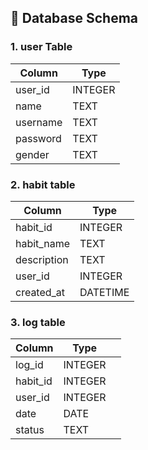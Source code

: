 ## 🔧 Database Schema

### 1. user Table

| Column   | Type    |
|----------|---------|
| user_id  | INTEGER |
| name     | TEXT    |
| username | TEXT    |
| password | TEXT    |
| gender   | TEXT    |

### 2. habit table
| Column      | Type     |
| ----------- | -------- |
| habit\_id   | INTEGER  |
| habit\_name | TEXT     |
| description | TEXT     |
| user\_id    | INTEGER  |
| created\_at | DATETIME |

### 3. log table
| Column    | Type    |                                  |
| --------- | ------- | -------------------------------- |
| log\_id   | INTEGER |                                  |
| habit\_id | INTEGER |                                  |
| user\_id  | INTEGER |                                  |
| date      | DATE    |                                  |
| status    | TEXT    | <!-- e.g. 'done' or 'missed' --> |



